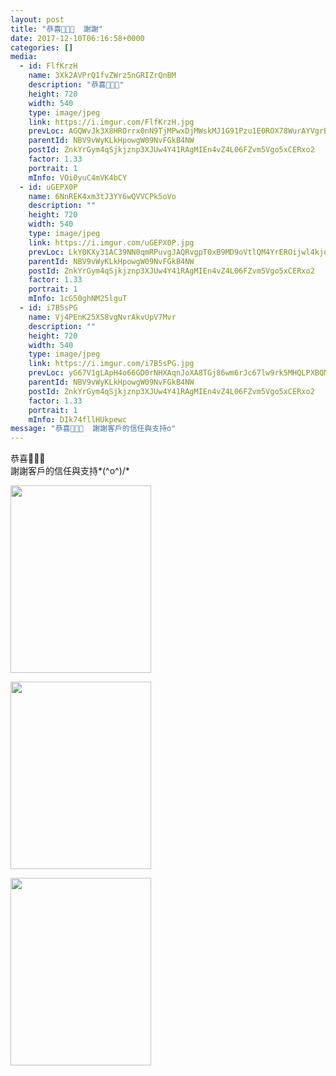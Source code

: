 ```yaml
---
layout: post
title: "恭喜🎉🎉🎉  謝謝" 
date: 2017-12-10T06:16:58+0000 
categories: [] 
media:
  - id: FlfKrzH
    name: 3Xk2AVPrQ1fvZWrz5nGRIZrQnBM
    description: "恭喜🎉🎉🎉"   
    height: 720
    width: 540
    type: image/jpeg
    link: https://i.imgur.com/FlfKrzH.jpg
    prevLoc: AGQWvJk3X8HROrrx0nN9TjMPwxDjMWskMJ1G91Pzu1E0ROX78WurAYVgrBrMiLXW9E4AwgIDZk6g5PW7SyXWx5mMrriEvA3ORg6Qc69krxR9vlCK5VgRQLQLfW0r4VPmvQF3NjJZ9Gl5FxKzP8rnzgUAy1JqVm7Xh1xB01jEOPINPP6kv97wFvYKDBBr7rHNDp1LoJ0RTmxmWwrAoGhgkln0oDEkC8PAK4K3MzFB6ORJmwNyUG7lOBZQ06S5O35489qOCvn
    parentId: NBV9vWyKLkHpowgW09NvFGkB4NW
    postId: ZnkYrGym4qSjkjznp3XJUw4Y41RAgMIEn4vZ4L06FZvm5Vgo5xCERxo2
    factor: 1.33
    portrait: 1
    mInfo: VOi0yuC4mVK4bCY
  - id: uGEPX0P
    name: 6NnREK4xm3tJ3YY6wQVVCPk5oVo
    description: ""   
    height: 720
    width: 540
    type: image/jpeg
    link: https://i.imgur.com/uGEPX0P.jpg
    prevLoc: LkY0KXy31AC39NN0qmRPuvgJAQRvgpT0xB9MD9oVtlQM4YrEROijwl4kjojViJy7wG1x3MF05RDg9kNvS39nKozYDjhwOGBY4Y0BuGMlq4koR1t1nGkgG954cM05lPywPjcNj0pNWz68HqV47XGQ6yUxYJ9pyY3Vc7BqX725JNiYZZ5GmA7niXBAWNNvpncD1O33w1Vli5qGX6mOJvurnM16DKOmFNzg0W6pDyHMA8YnY3zlC018pEOrkKUR9XYJ461nipl
    parentId: NBV9vWyKLkHpowgW09NvFGkB4NW
    postId: ZnkYrGym4qSjkjznp3XJUw4Y41RAgMIEn4vZ4L06FZvm5Vgo5xCERxo2
    factor: 1.33
    portrait: 1
    mInfo: 1cG50ghNM25lguT
  - id: i7B5sPG
    name: Vj4PEnK25XS8vgNvrAkvUpV7Mvr
    description: ""   
    height: 720
    width: 540
    type: image/jpeg
    link: https://i.imgur.com/i7B5sPG.jpg
    prevLoc: yG67V1gLApH4o66GD0rNHXAqnJoXA8TGj86wm6rJc67lw9rk5MHQLPXBQNQ3uz1lOMR5wpF5QGPXjO2qSYpz1yj5DPuEo49EVAx3c31ZJLDr8JUMgyoVz5vWuXPEDy4xync7g8OEYGZ8sqV2mDwXymU745ymxnJZsW9O8W01KgfvAAwgJxrmip3jEKK5NNTWv2MMNAGwt0QRMz6lwKtKZvJG6q7ri0WwWvDGx4fm9Ojl7Eo9HmggBjpoDQuGy1710W7WSPr
    parentId: NBV9vWyKLkHpowgW09NvFGkB4NW
    postId: ZnkYrGym4qSjkjznp3XJUw4Y41RAgMIEn4vZ4L06FZvm5Vgo5xCERxo2
    factor: 1.33
    portrait: 1
    mInfo: DIk74fllHUkpewc
message: "恭喜🎉🎉🎉  謝謝客戶的信任與支持o"
---
```


恭喜🎉🎉🎉  
謝謝客戶的信任與支持*\(^o^)/*


[//]: #media:  
<a href="https://i.imgur.com/FlfKrzH.jpg"><img src="https://i.imgur.com/FlfKrzH.jpg" height="300" width="225" /></a> 
  

<a href="https://i.imgur.com/uGEPX0P.jpg"><img src="https://i.imgur.com/uGEPX0P.jpg" height="300" width="225" /></a> 
  

<a href="https://i.imgur.com/i7B5sPG.jpg"><img src="https://i.imgur.com/i7B5sPG.jpg" height="300" width="225" /></a> 
 

